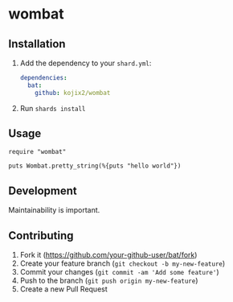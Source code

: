 # wombat

## Installation

1. Add the dependency to your `shard.yml`:

   ```yaml
   dependencies:
     bat:
       github: kojix2/wombat
   ```

2. Run `shards install`

## Usage

```crystal
require "wombat"

puts Wombat.pretty_string(%{puts "hello world"})
```

## Development

Maintainability is important. 

## Contributing

1. Fork it (<https://github.com/your-github-user/bat/fork>)
2. Create your feature branch (`git checkout -b my-new-feature`)
3. Commit your changes (`git commit -am 'Add some feature'`)
4. Push to the branch (`git push origin my-new-feature`)
5. Create a new Pull Request
